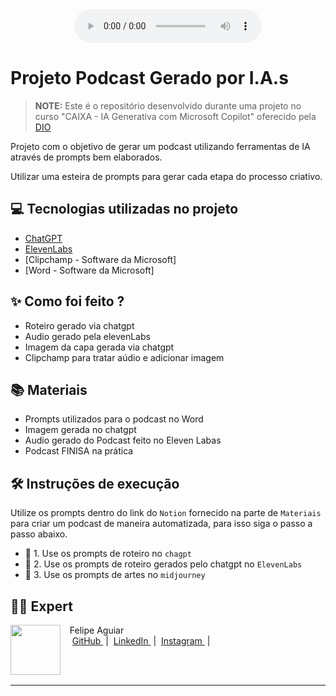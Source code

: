 <div align="center">
    <audio src="output/podcast_editado.MP3" controls title="Podcast editado"></audio>
</div>

# Projeto Podcast Gerado por I.A.s


 > **NOTE:** Este é o repositório desenvolvido durante uma projeto no curso "CAIXA - IA Generativa com Microsoft Copilot" oferecido pela [DIO](https://dio.me)

Projeto com o objetivo de gerar um podcast utilizando ferramentas de IA através de prompts bem elaborados.

Utilizar uma esteira de prompts para gerar cada etapa do processo criativo.

## 💻 Tecnologias utilizadas no projeto

- [ChatGPT](https://chat.openai.com/) 
- [ElevenLabs](https://beta.elevenlabs.io/)
- [Clipchamp - Software da Microsoft]
- [Word - Software da Microsoft]

## ✨ Como foi feito ?

- Roteiro gerado via chatgpt
- Audio gerado pela elevenLabs
- Imagem da capa gerada via chatgpt
- Clipchamp para tratar aúdio e adicionar imagem

## 📚 Materiais

- Prompts utilizados para o podcast no Word
- Imagem gerada no chatgpt
- Audio gerado do Podcast feito no Eleven Labas 
- Podcast FINISA na prática


## 🛠️ Instruções de execução

Utilize os prompts dentro do link do `Notion` fornecido na parte de `Materiais` para criar um podcast de maneira automatizada, para isso siga o passo a passo abaixo.

- 🤖 1. Use os prompts de roteiro no `chagpt`
- 🤖 2. Use os prompts de roteiro gerados pelo chatgpt no  `ElevenLabs`
- 🤖 3. Use os prompts de artes no `midjourney`

## 👨‍💻 Expert

<p>
    <img 
      align=left 
      margin=10 
      width=80 
      src="https://avatars.githubusercontent.com/u/37452836?v=4"
    />
    <p>&nbsp&nbsp&nbspFelipe Aguiar<br>
    &nbsp&nbsp&nbsp
    <a 
        href="https://github.com/gafefa1">
        GitHub
    </a>
    &nbsp;|&nbsp;
    <a 
        href="www.linkedin.com/in/felipe-exe">
        LinkedIn
    </a>
    &nbsp;|&nbsp;
    <a 
        href="https://www.instagram.com/felipeaguiar.exe/">
        Instagram
    </a>
    &nbsp;|&nbsp;</p>
</p>
<br/><br/>
<p>

---


